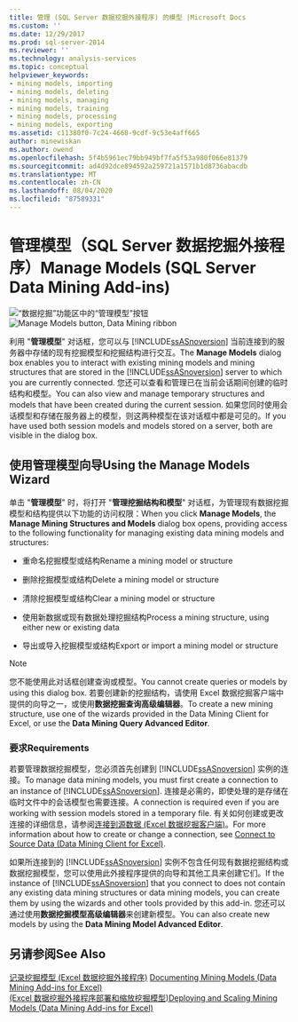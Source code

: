 ```yaml
---
title: 管理 (SQL Server 数据挖掘外接程序) 的模型 |Microsoft Docs
ms.custom: ''
ms.date: 12/29/2017
ms.prod: sql-server-2014
ms.reviewer: ''
ms.technology: analysis-services
ms.topic: conceptual
helpviewer_keywords:
- mining models, importing
- mining models, deleting
- mining models, managing
- mining models, training
- mining models, processing
- mining models, exporting
ms.assetid: c11380f0-7c24-4668-9cdf-9c53e4aff665
author: minewiskan
ms.author: owend
ms.openlocfilehash: 5f4b5961ec79bb949bf7fa5f53a980f066e81379
ms.sourcegitcommit: ad4d92dce894592a259721a1571b1d8736abacdb
ms.translationtype: MT
ms.contentlocale: zh-CN
ms.lasthandoff: 08/04/2020
ms.locfileid: "87589331"
---
```

# <a name="manage-models-sql-server-data-mining-add-ins"></a><span data-ttu-id="5528e-102">管理模型（SQL Server 数据挖掘外接程序）</span><span class="sxs-lookup"><span data-stu-id="5528e-102">Manage Models (SQL Server Data Mining Add-ins)</span></span>
  <span data-ttu-id="5528e-103">![“数据挖掘”功能区中的“管理模型”按钮](media/dmc-manage.gif "“数据挖掘”功能区中的“管理模型”按钮")</span><span class="sxs-lookup"><span data-stu-id="5528e-103">![Manage Models button, Data Mining ribbon](media/dmc-manage.gif "Manage Models button, Data Mining ribbon")</span></span>  
  
 <span data-ttu-id="5528e-104">利用 "**管理模型**" 对话框，您可以与 [!INCLUDE[ssASnoversion](../includes/ssasnoversion-md.md)] 当前连接到的服务器中存储的现有挖掘模型和挖掘结构进行交互。</span><span class="sxs-lookup"><span data-stu-id="5528e-104">The **Manage Models** dialog box enables you to interact with existing mining models and mining structures that are stored in the [!INCLUDE[ssASnoversion](../includes/ssasnoversion-md.md)] server to which you are currently connected.</span></span> <span data-ttu-id="5528e-105">您还可以查看和管理已在当前会话期间创建的临时结构和模型。</span><span class="sxs-lookup"><span data-stu-id="5528e-105">You can also view and manage temporary structures and models that have been created during the current session.</span></span> <span data-ttu-id="5528e-106">如果您同时使用会话模型和存储在服务器上的模型，则这两种模型在该对话框中都是可见的。</span><span class="sxs-lookup"><span data-stu-id="5528e-106">If you have used both session models and models stored on a server, both are visible in the dialog box.</span></span>  
  
## <a name="using-the-manage-models-wizard"></a><span data-ttu-id="5528e-107">使用管理模型向导</span><span class="sxs-lookup"><span data-stu-id="5528e-107">Using the Manage Models Wizard</span></span>  
 <span data-ttu-id="5528e-108">单击 "**管理模型**" 时，将打开 "**管理挖掘结构和模型**" 对话框，为管理现有数据挖掘模型和结构提供以下功能的访问权限：</span><span class="sxs-lookup"><span data-stu-id="5528e-108">When you click **Manage Models**, the **Manage Mining Structures and Models** dialog box opens, providing access to the following functionality for managing existing data mining models and structures:</span></span>  
  
-   <span data-ttu-id="5528e-109">重命名挖掘模型或结构</span><span class="sxs-lookup"><span data-stu-id="5528e-109">Rename a mining model or structure</span></span>  
  
-   <span data-ttu-id="5528e-110">删除挖掘模型或结构</span><span class="sxs-lookup"><span data-stu-id="5528e-110">Delete a mining model or structure</span></span>  
  
-   <span data-ttu-id="5528e-111">清除挖掘模型或结构</span><span class="sxs-lookup"><span data-stu-id="5528e-111">Clear a mining model or structure</span></span>  
  
-   <span data-ttu-id="5528e-112">使用新数据或现有数据处理挖掘结构</span><span class="sxs-lookup"><span data-stu-id="5528e-112">Process a mining structure, using either new or existing data</span></span>  
  
-   <span data-ttu-id="5528e-113">导出或导入挖掘模型或结构</span><span class="sxs-lookup"><span data-stu-id="5528e-113">Export or import a mining model or structure</span></span>  
  
> [!NOTE]  
>  <span data-ttu-id="5528e-114">您不能使用此对话框创建查询或模型。</span><span class="sxs-lookup"><span data-stu-id="5528e-114">You cannot create queries or models by using this dialog box.</span></span> <span data-ttu-id="5528e-115">若要创建新的挖掘结构，请使用 Excel 数据挖掘客户端中提供的向导之一，或使用**数据挖掘查询高级编辑器**。</span><span class="sxs-lookup"><span data-stu-id="5528e-115">To create a new mining structure, use one of the wizards provided in the Data Mining Client for Excel, or use the **Data Mining Query Advanced Editor**.</span></span>  
  
### <a name="requirements"></a><span data-ttu-id="5528e-116">要求</span><span class="sxs-lookup"><span data-stu-id="5528e-116">Requirements</span></span>  
 <span data-ttu-id="5528e-117">若要管理数据挖掘模型，您必须首先创建到 [!INCLUDE[ssASnoversion](../includes/ssasnoversion-md.md)] 实例的连接。</span><span class="sxs-lookup"><span data-stu-id="5528e-117">To manage data mining models, you must first create a connection to an instance of [!INCLUDE[ssASnoversion](../includes/ssasnoversion-md.md)].</span></span> <span data-ttu-id="5528e-118">连接是必需的，即使处理的是存储在临时文件中的会话模型也需要连接。</span><span class="sxs-lookup"><span data-stu-id="5528e-118">A connection is required even if you are working with session models stored in a temporary file.</span></span> <span data-ttu-id="5528e-119">有关如何创建或更改连接的详细信息，请参阅[连接到源数据 &#40;Excel 数据挖掘客户端&#41;](connect-to-source-data-data-mining-client-for-excel.md)。</span><span class="sxs-lookup"><span data-stu-id="5528e-119">For more information about how to create or change a connection, see [Connect to Source Data &#40;Data Mining Client for Excel&#41;](connect-to-source-data-data-mining-client-for-excel.md).</span></span>  
  
 <span data-ttu-id="5528e-120">如果所连接到的 [!INCLUDE[ssASnoversion](../includes/ssasnoversion-md.md)] 实例不包含任何现有数据挖掘结构或数据挖掘模型，您可以使用此外接程序提供的向导和其他工具来创建它们。</span><span class="sxs-lookup"><span data-stu-id="5528e-120">If the instance of [!INCLUDE[ssASnoversion](../includes/ssasnoversion-md.md)] that you connect to does not contain any existing data mining structures or data mining models, you can create them by using the wizards and other tools provided by this add-in.</span></span> <span data-ttu-id="5528e-121">您还可以通过使用**数据挖掘模型高级编辑器**来创建新模型。</span><span class="sxs-lookup"><span data-stu-id="5528e-121">You can also create new models by using the **Data Mining Model Advanced Editor**.</span></span>  
  
## <a name="see-also"></a><span data-ttu-id="5528e-122">另请参阅</span><span class="sxs-lookup"><span data-stu-id="5528e-122">See Also</span></span>  
 <span data-ttu-id="5528e-123">[记录挖掘模型 &#40;Excel 数据挖掘外接程序&#41;](documenting-mining-models-data-mining-add-ins-for-excel.md) </span><span class="sxs-lookup"><span data-stu-id="5528e-123">[Documenting Mining Models &#40;Data Mining Add-ins for Excel&#41;](documenting-mining-models-data-mining-add-ins-for-excel.md) </span></span>  
 [<span data-ttu-id="5528e-124">&#40;Excel 数据挖掘外接程序部署和缩放挖掘模型&#41;</span><span class="sxs-lookup"><span data-stu-id="5528e-124">Deploying and Scaling Mining Models &#40;Data Mining Add-ins for Excel&#41;</span></span>](deploying-and-scaling-mining-models-data-mining-add-ins-for-excel.md)   

  
